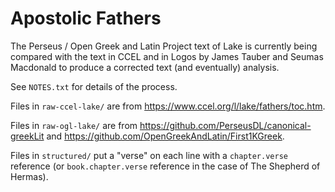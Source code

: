 # Apostolic Fathers

The Perseus / Open Greek and Latin Project text of Lake is currently being compared with the text in CCEL and in Logos by James Tauber and Seumas Macdonald to produce a corrected text (and eventually) analysis.

See `NOTES.txt` for details of the process.

Files in `raw-ccel-lake/` are from <https://www.ccel.org/l/lake/fathers/toc.htm>.

Files in `raw-ogl-lake/` are from <https://github.com/PerseusDL/canonical-greekLit> and <https://github.com/OpenGreekAndLatin/First1KGreek>.

Files in `structured/` put a "verse" on each line with a `chapter.verse` reference (or `book.chapter.verse` reference in the case of The Shepherd of Hermas).
